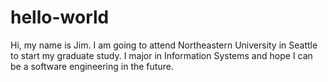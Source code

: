 # hello-world

Hi, my name is Jim. I am going to attend Northeastern University in Seattle to start my graduate study.
I major in Information Systems and hope I can be a software engineering in the future.
